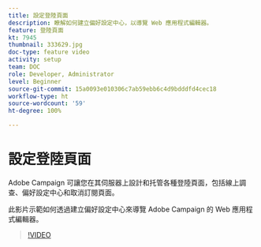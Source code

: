 ```yaml
---
title: 設定登陸頁面
description: 瞭解如何建立偏好設定中心，以導覽 Web 應用程式編輯器。
feature: 登陸頁面
kt: 7945
thumbnail: 333629.jpg
doc-type: feature video
activity: setup
team: DOC
role: Developer, Administrator
level: Beginner
source-git-commit: 15a0093e010306c7ab59ebb6c4d9bdddfd4cec18
workflow-type: ht
source-wordcount: '59'
ht-degree: 100%

---
```



# 設定登陸頁面

Adobe Campaign 可讓您在其伺服器上設計和托管各種登陸頁面，包括線上調查、偏好設定中心和取消訂閱頁面。

此影片示範如何透過建立偏好設定中心來導覽 Adobe Campaign 的 Web 應用程式編輯器。

>[!VIDEO](https://video.tv.adobe.com/v/333629?quality=12)
